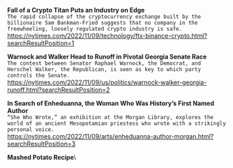 **Fall of a Crypto Titan Puts an Industry on Edge**\
`The rapid collapse of the cryptocurrency exchange built by the billionaire Sam Bankman-Fried suggests that no company in the freewheeling, loosely regulated crypto industry is safe.`\
https://nytimes.com/2022/11/09/technology/ftx-binance-crypto.html?searchResultPosition=1

**Warnock and Walker Head to Runoff in Pivotal Georgia Senate Race**\
`The contest between Senator Raphael Warnock, the Democrat, and Herschel Walker, the Republican, is seen as key to which party controls the Senate.`\
https://nytimes.com/2022/11/09/us/politics/warnock-walker-georgia-runoff.html?searchResultPosition=2

**In Search of Enheduanna, the Woman Who Was History’s First Named Author**\
`“She Who Wrote,” an exhibition at the Morgan Library, explores the world of an ancient Mesopotamian priestess who wrote with a strikingly personal voice.`\
https://nytimes.com/2022/11/09/arts/enheduanna-author-morgan.html?searchResultPosition=3

**Mashed Potato Recipe**\
